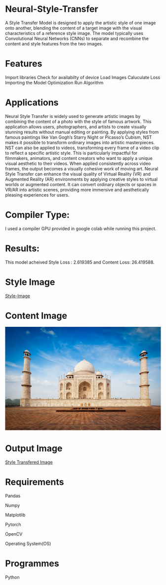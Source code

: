 # Neural-Style-Transfer
A Style Transfer Model is designed to apply the artistic style of one image onto another, blending the content of a target image with the visual characteristics of a reference style image. The model typically uses Convolutional Neural Networks (CNNs) to separate and recombine the content and style features from the two images.

# Features
Import libraries
Check for availabilty of device
Load Images
Caluculate Loss
Importing the Model
Optimization
Run Algorithm

# Applications
Neural Style Transfer is widely used to generate artistic images by combining the content of a photo with the style of famous artwork. This application allows users, photographers, and artists to create visually stunning results without manual editing or painting. By applying styles from famous paintings like Van Gogh’s Starry Night or Picasso’s Cubism, NST makes it possible to transform ordinary images into artistic masterpieces.
NST can also be applied to videos, transforming every frame of a video clip to reflect a specific artistic style. This is particularly impactful for filmmakers, animators, and content creators who want to apply a unique visual aesthetic to their videos. When applied consistently across video frames, the output becomes a visually cohesive work of moving art.
Neural Style Transfer can enhance the visual quality of Virtual Reality (VR) and Augmented Reality (AR) environments by applying creative styles to virtual worlds or augmented content. It can convert ordinary objects or spaces in VR/AR into artistic scenes, providing more immersive and aesthetically pleasing experiences for users.
# Compiler Type:
I used a compiler GPU provided in google colab while running this project.
# Results:
This model acheived Style Loss : 2.619385 and Content Loss: 26.419588.
# Style Image
[Style-Image]()
# Content Image
![Content-Image](https://github.com/Kakumanu-Harshitha/Neural-Style-Transfer/blob/main/content%20image.jpg)
# Output Image
[Style Transfered Image]()
# Requirements
Pandas

Numpy

Matplotlib

Pytorch

OpenCV

Operating System(OS)

# Programmes
Python
